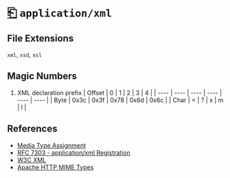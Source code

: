 # [⎗](../README.md) `application/xml`

## File Extensions

`xml`, `xsd`, `xsl`

## Magic Numbers

1. XML declaration prefix
   | Offset | 0 | 1 | 2 | 3 | 4 |
   | ---- | ---- | ---- | ---- | ---- | ---- |
   | Byte | 0x3c | 0x3f | 0x78 | 0x6d | 0x6c |
   | Char | < | ? | x | m | l |

## References

- [Media Type Assignment](https://www.iana.org/assignments/media-types/application/xml)
- [RFC 7303 - application/xml Registration](https://datatracker.ietf.org/doc/html/rfc7303#section-9.1)
- [W3C XML](https://www.w3.org/TR/xml/)
- [Apache HTTP MIME Types](https://svn.apache.org/repos/asf/httpd/httpd/trunk/docs/conf/mime.types)
